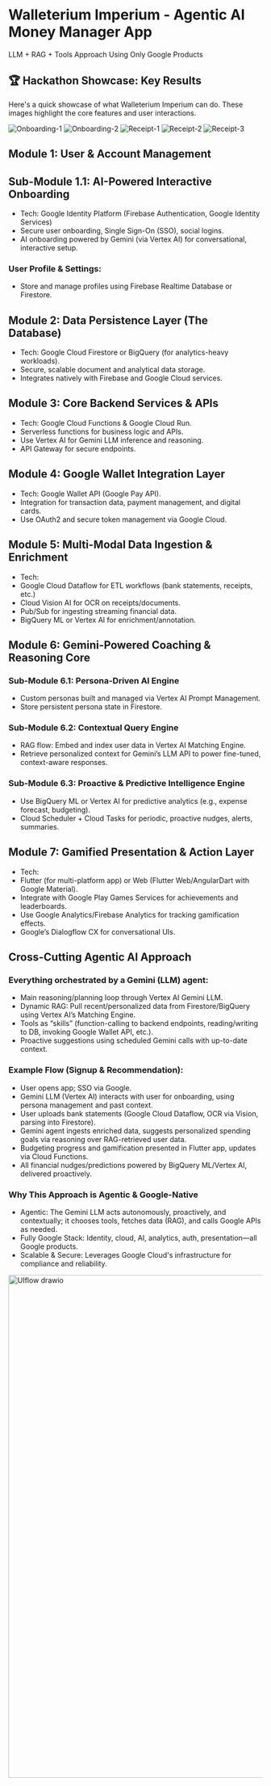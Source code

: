 # Walleterium Imperium - Agentic AI Money Manager App
LLM + RAG + Tools Approach Using Only Google Products


## 🏆 Hackathon Showcase: Key Results

Here's a quick showcase of what Walleterium Imperium can do. These images highlight the core features and user interactions.

![Onboarding-1](docs/git_artifacts/1.jpg)
![Onboarding-2](docs/git_artifacts/2.jpg)
![Receipt-1](docs/git_artifacts/3.jpg)
![Receipt-2](docs/git_artifacts/4.jpg)
![Receipt-3](docs/git_artifacts/5.jpg)

## Module 1: User & Account Management
## Sub-Module 1.1: AI-Powered Interactive Onboarding

- Tech: Google Identity Platform (Firebase Authentication, Google Identity Services)
- Secure user onboarding, Single Sign-On (SSO), social logins.
- AI onboarding powered by Gemini (via Vertex AI) for conversational, interactive setup.

### User Profile & Settings:

- Store and manage profiles using Firebase Realtime Database or Firestore.

## Module 2: Data Persistence Layer (The Database)
- Tech: Google Cloud Firestore or BigQuery (for analytics-heavy workloads).
- Secure, scalable document and analytical data storage.
- Integrates natively with Firebase and Google Cloud services.

## Module 3: Core Backend Services & APIs
- Tech: Google Cloud Functions & Google Cloud Run.
- Serverless functions for business logic and APIs.
- Use Vertex AI for Gemini LLM inference and reasoning.
- API Gateway for secure endpoints.

## Module 4: Google Wallet Integration Layer
- Tech: Google Wallet API (Google Pay API).
- Integration for transaction data, payment management, and digital cards.
- Use OAuth2 and secure token management via Google Cloud.

## Module 5: Multi-Modal Data Ingestion & Enrichment
- Tech:
- Google Cloud Dataflow for ETL workflows (bank statements, receipts, etc.)
- Cloud Vision AI for OCR on receipts/documents.
- Pub/Sub for ingesting streaming financial data.
- BigQuery ML or Vertex AI for enrichment/annotation.

## Module 6: Gemini-Powered Coaching & Reasoning Core
### Sub-Module 6.1: Persona-Driven AI Engine
- Custom personas built and managed via Vertex AI Prompt Management.
- Store persistent persona state in Firestore.
### Sub-Module 6.2: Contextual Query Engine
- RAG flow: Embed and index user data in Vertex AI Matching Engine.
- Retrieve personalized context for Gemini’s LLM API to power fine-tuned, context-aware responses.
### Sub-Module 6.3: Proactive & Predictive Intelligence Engine
- Use BigQuery ML or Vertex AI for predictive analytics (e.g., expense forecast, budgeting).
- Cloud Scheduler + Cloud Tasks for periodic, proactive nudges, alerts, summaries.
## Module 7: Gamified Presentation & Action Layer
- Tech:
- Flutter (for multi-platform app) or Web (Flutter Web/AngularDart with Google Material).
- Integrate with Google Play Games Services for achievements and leaderboards.
- Use Google Analytics/Firebase Analytics for tracking gamification effects.
- Google’s Dialogflow CX for conversational UIs.
## Cross-Cutting Agentic AI Approach
### Everything orchestrated by a Gemini (LLM) agent:
- Main reasoning/planning loop through Vertex AI Gemini LLM.
- Dynamic RAG: Pull recent/personalized data from Firestore/BigQuery using Vertex AI’s Matching Engine.
- Tools as “skills” (function-calling to backend endpoints, reading/writing to DB, invoking Google Wallet API, etc.).
- Proactive suggestions using scheduled Gemini calls with up-to-date context.

### Example Flow (Signup & Recommendation):
- User opens app; SSO via Google.
- Gemini LLM (Vertex AI) interacts with user for onboarding, using persona management and past context.
- User uploads bank statements (Google Cloud Dataflow, OCR via Vision, parsing into Firestore).
- Gemini agent ingests enriched data, suggests personalized spending goals via reasoning over RAG-retrieved user data.
- Budgeting progress and gamification presented in Flutter app, updates via Cloud Functions.
- All financial nudges/predictions powered by BigQuery ML/Vertex AI, delivered proactively.

### Why This Approach is Agentic & Google-Native
- Agentic: The Gemini LLM acts autonomously, proactively, and contextually; it chooses tools, fetches data (RAG), and calls Google APIs as needed.
- Fully Google Stack: Identity, cloud, AI, analytics, auth, presentation—all Google products.
- Scalable & Secure: Leverages Google Cloud's infrastructure for compliance and reliability.
<img width="1232" height="996" alt="UIflow drawio" src="https://github.com/user-attachments/assets/7fdc4db0-cb66-4702-8728-d051aa929651" />


